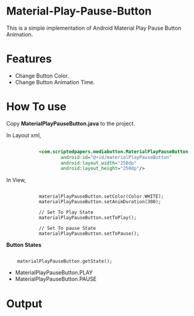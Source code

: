 # Material-Play-Pause-Button
This is a simple implementation of Android Material Play Pause Button Animation.

# **Features**
+ Change Button Color.
+ Change Button Animation Time.

# **How To use**
Copy **MaterialPlayPauseButton.java** to the project.

In Layout xml,
```xml

            <com.scriptedpapers.mediabutton.MaterialPlayPauseButton
                    android:id="@+id/materialPlayPauseButton"
                    android:layout_width="250dp"
                    android:layout_height="250dp"/>

```

In View,
```

            materialPlayPauseButton.setColor(Color.WHITE);
            materialPlayPauseButton.setAnimDuration(300);

            // Set To Play State
            materialPlayPauseButton.setToPlay();

            // Set To pause State
            materialPlayPauseButton.setToPause();

```

**Button States**
```

    materialPlayPauseButton.getState();

```

+ MaterialPlayPauseButton.PLAY
+ MaterialPlayPauseButton.PAUSE

# **Output**